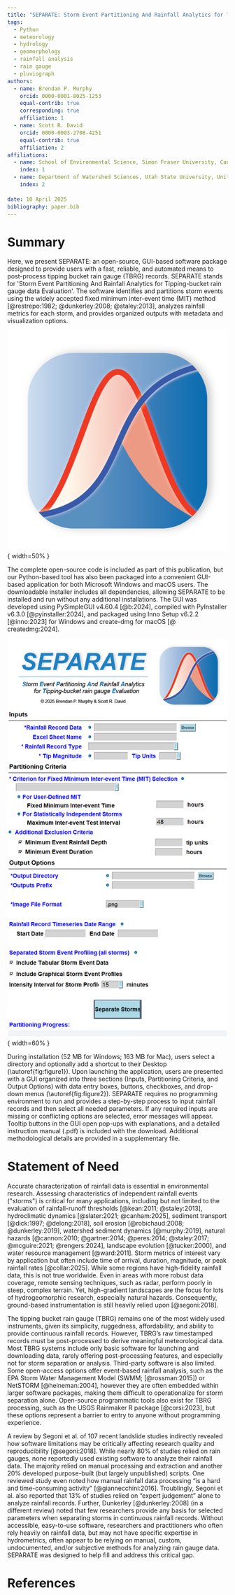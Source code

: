 ```yaml
---
title: "SEPARATE: Storm Event Partitioning And Rainfall Analytics for Tipping-bucket rain gauge data Evaluation"
tags:
  - Python
  - meteorology
  - hydrology
  - geomorphology
  - rainfall analysis
  - rain gauge
  - pluviograph
authors:
  - name: Brendan P. Murphy
    orcid: 0000-0001-8025-1253
    equal-contrib: true
    corresponding: true
    affiliation: 1
  - name: Scott R. David
    orcid: 0000-0003-2708-4251
    equal-contrib: true
    affiliation: 2
affiliations:
  - name: School of Environmental Science, Simon Fraser University, Canada
    index: 1
  - name: Department of Watershed Sciences, Utah State University, United States of America
    index: 2

date: 10 April 2025
bibliography: paper.bib
---
```


# Summary
Here, we present SEPARATE: an open-source, GUI-based software package designed to provide users with a fast, reliable, and automated means to post-process tipping bucket rain gauge (TBRG) records. SEPARATE stands for 'Storm Event Partitioning And Rainfall Analytics for Tipping-bucket rain gauge data Evaluation'. The software identifies and partitions storm events using the widely accepted fixed minimum inter-event time (MIT) method [@restrepo:1982; @dunkerley:2008; @staley:2013], analyzes rainfall metrics for each storm, and provides organized outputs with metadata and visualization options.

![Application logo designed by B. Murphy. This logo will appear in a user’s Start Menu, Taskbar (if pinned), and Desktop Shortcut.\label{fig:figure1}](Figure1.png){ width=50% }

The complete open-source code is included as part of this publication, but our Python-based tool has also been packaged into a convenient GUI-based application for both Microsoft Windows and macOS users. The downloadable installer includes all dependencies, allowing SEPARATE to be installed and run without any additional installations. The GUI was developed using PySimpleGUI v4.60.4 [@b:2024], compiled with PyInstaller v6.3.0 [@pyinstaller:2024], and packaged using Inno Setup v6.2.2 [@inno:2023] for Windows and create-dmg for macOS [@ createdmg:2024].

![When using the installer for Windows or MacOS, SEPARATE runs as a stand-alone desktop application with the graphical user interface (GUI) shown here. All data inputs and parameter selection are managed through drop-down menus, checkboxes, etc., and the tool is initialized by clicking 'Separate Storms'. A progress bar and pop-up window allow users to know when their analysis is complete.\label{fig:figure2}](Figure2.png){ width=60% }

During installation (52 MB for Windows; 163 MB for Mac), users select a directory and optionally add a shortcut to their Desktop (\autoref{fig:figure1}). Upon launching the application, users are presented with a GUI organized into three sections (Inputs, Partitioning Criteria, and Output Options) with data entry boxes, buttons, checkboxes, and drop-down menus (\autoref{fig:figure2}). SEPARATE requires no programming environment to run and provides a step-by-step process to input rainfall records and then select all needed parameters. If any required inputs are missing or conflicting options are selected, error messages will appear. Tooltip buttons in the GUI open pop-ups with explanations, and a detailed instruction manual (.pdf) is included with the download. Additional methodological details are provided in a supplementary file.


# Statement of Need
Accurate characterization of rainfall data is essential in environmental research. Assessing characteristics of independent rainfall events ("storms") is critical for many applications, including but not limited to the evaluation of rainfall-runoff thresholds [@kean:2011; @staley:2013], hydroclimatic dynamics [@slater:2021; @canham:2025], sediment transport [@dick:1997; @delong:2018], soil erosion [@robichaud:2008; @dunkerley:2019], watershed sediment dynamics [@murphy:2019], natural hazards [@cannon:2010; @gartner:2014; @peres:2014; @staley:2017; @mcguire:2021; @rengers:2024], landscape evolution [@tucker:2000], and water resource management [@ward:2011]. Storm metrics of interest vary by application but often include time of arrival, duration, magnitude, or peak rainfall rates [@collar:2025]. While some regions have high-fidelity rainfall data, this is not true worldwide. Even in areas with more robust data coverage, remote sensing techniques, such as radar, perform poorly in steep, complex terrain. Yet, high-gradient landscapes are the focus for lots of hydrogeomorphic research, especially natural hazards. Consequently, ground-based instrumentation is still heavily relied upon [@segoni:2018].

The tipping bucket rain gauge (TBRG) remains one of the most widely used instruments, given its simplicity, ruggedness, affordability, and ability to provide continuous rainfall records. However, TBRG’s raw timestamped records must be post-processed to derive meaningful meteorological data. Most TBRG systems include only basic software for launching and downloading data, rarely offering post-processing features, and especially not for storm separation or analysis. Third-party software is also limited. Some open-access options offer event-based rainfall analysis, such as the EPA Storm Water Management Model (SWMM; [@rossman:2015]) or NetSTORM [@heineman:2004], however they are often embedded within larger software packages, making them difficult to operationalize for storm separation alone. Open-source programmatic tools also exist for TBRG processing, such as the USGS Rainmaker R package [@corsi:2023], but these options represent a barrier to entry to anyone without programming experience. 

A review by Segoni et al. of 107 recent landslide studies indirectly revealed how software limitations may be critically affecting research quality and reproducibility [@segoni:2018]. While nearly 80% of studies relied on rain gauges, none reportedly used existing software to analyze their rainfall data. The majority relied on manual processing and extraction and another 20% developed purpose-built (but largely unpublished) scripts. One reviewed study even noted how manual rainfall data processing “is a hard and time-consuming activity” [@giannecchini:2016]. Troublingly, Segoni et al. also reported that 13% of studies relied on “expert judgement” alone to analyze rainfall records. Further, Dunkerley [@dunkerley:2008] (in a different review) noted that few researchers provide any basis for selected parameters when separating storms in continuous rainfall records. Without accessible, easy-to-use software, researchers and practitioners who often rely heavily on rainfall data, but may not have specific expertise in hydrometrics, often appear to be relying on manual, custom, undocumented, and/or subjective methods for analyzing rain gauge data. SEPARATE was designed to help fill and address this critical gap.


# References